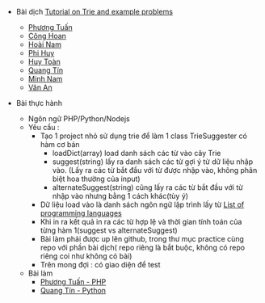 - Bài dịch [Tutorial on Trie and example problems](https://threads-iiith.quora.com/Tutorial-on-Trie-and-example-problems)
  - [Phương Tuấn](https://github.com/TinyPoro/Trie/blob/master/README.md)
  - [Công Hoan](https://github.com/hoannc54/my_blog/blob/master/trie/vi.md)
  - [Hoài Nam](https://github.com/dinhhoainam23894/Trie/blob/master/README.md)
  - [Phi Huy](https://github.com/huynhan147/Tutorial-on-Trie-and-example-problems/blob/master/README.md)
  - [Huy Toàn](https://github.com/Idist-vnp/Trie/blob/master/en.md)
  - [Quang Tín](https://github.com/TinTran710/tech-articles/blob/master/trie-problems/vi.md)
  - [Minh Nam](https://github.com/duongnam99/trie-doc/blob/master/trie.md)
  - [Văn An](https://github.com/trananuet/trie/blob/master/trie-vn.md)

- Bài thực hành
    - Ngôn ngữ PHP/Python/Nodejs
    - Yêu cầu : 
        - Tạo 1 project nhỏ sử dụng trie để làm 1 class TrieSuggester có hàm cơ bản
            - loadDict(array) load danh sách các từ vào cây Trie
            - suggest(string) lấy ra danh sách các từ gợi ý từ dữ liệu nhập vào. (Lấy ra các từ bắt đầu với từ được nhập vào, không phân biệt hoa thường của input)
            - alternateSuggest(string) cũng lấy ra các từ bắt đầu với từ nhập vào nhưng bằng 1 cách khác(tùy ý)
        - Dữ liệu load vào là danh sách ngôn ngữ lập trình lấy từ [List of programming languages](https://en.wikipedia.org/wiki/List_of_programming_languages) 
        - Khi in ra kết quả in ra các từ hợp lệ và thời gian tính toán của từng hàm 1(suggest vs alternateSuggest)
        - Bài làm phải được up lên github, trong thư mục practice cùng repo với phần bài dịch( repo riêng là bắt buộc, không có repo riêng coi như không có bài)
        - Trên mong đợi : có giao diện để test
    - Bài làm
      - [Phương Tuấn - PHP](https://github.com/TinyPoro/TrieSuggester)
      - [Quang Tín - Python](https://github.com/TinTran710/trie)

